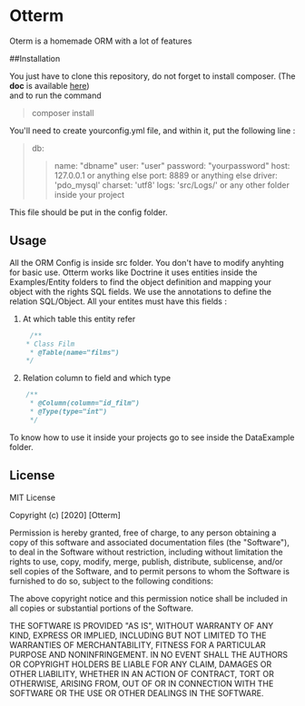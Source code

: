# Otterm

Oterm is a homemade ORM with a lot of features

##Installation

You just have to clone this repository, do not forget to install composer. (The **doc** is available [here](https://getcomposer.org/))  
and to run the command
>composer install  

You'll need to create yourconfig.yml file, and within it,
 put the following line :   

 >  
>db:
>> name: "dbname"
>> user: "user"
>> password: "yourpassword"
>> host: 127.0.0.1 or anything else
>> port: 8889 or anything else
>> driver: 'pdo_mysql'
>> charset: 'utf8'
>> logs: 'src/Logs/' or any other folder inside your project
>

This file should be put in the config folder. 

## Usage

All the ORM Config is inside src folder. You don't have to modify anyhting for basic use.
Otterm works like Doctrine it uses entities inside the Examples/Entity folders to find the object definition and mapping your object with the rights SQL fields.
We use the annotations to define the relation SQL/Object.
All your entites must have this fields :
1. At which table this entity refer
```php
     /**
    * Class Film
     * @Table(name="films")
    */
```
2. Relation column to field and which type
```php
    /**
     * @Column(column="id_film")
     * @Type(type="int")
     */
```

To know how to use it inside your projects go to see inside the DataExample folder.

## License
MIT License

Copyright (c) [2020] [Otterm]

Permission is hereby granted, free of charge, to any person obtaining a copy
of this software and associated documentation files (the "Software"), to deal
in the Software without restriction, including without limitation the rights
to use, copy, modify, merge, publish, distribute, sublicense, and/or sell
copies of the Software, and to permit persons to whom the Software is
furnished to do so, subject to the following conditions:

The above copyright notice and this permission notice shall be included in all
copies or substantial portions of the Software.

THE SOFTWARE IS PROVIDED "AS IS", WITHOUT WARRANTY OF ANY KIND, EXPRESS OR
IMPLIED, INCLUDING BUT NOT LIMITED TO THE WARRANTIES OF MERCHANTABILITY,
FITNESS FOR A PARTICULAR PURPOSE AND NONINFRINGEMENT. IN NO EVENT SHALL THE
AUTHORS OR COPYRIGHT HOLDERS BE LIABLE FOR ANY CLAIM, DAMAGES OR OTHER
LIABILITY, WHETHER IN AN ACTION OF CONTRACT, TORT OR OTHERWISE, ARISING FROM,
OUT OF OR IN CONNECTION WITH THE SOFTWARE OR THE USE OR OTHER DEALINGS IN THE
SOFTWARE.